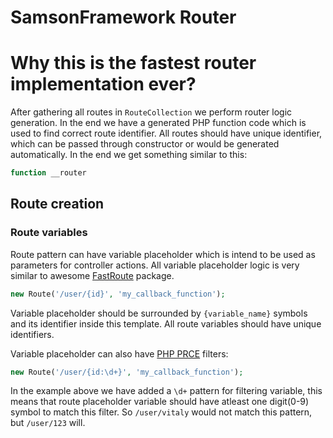 # SamsonFramework Router
# Why this is the fastest router implementation ever?
After gathering all routes in `RouteCollection` we perform router logic generation. In the end we have a generated 
PHP function code which is used to find correct route identifier. All routes should have unique identifier, which 
can be passed through constructor or would be generated automatically. In the end we get something similar 
to this:
```php
function __router
```
 
 
## Route creation
### Route variables
Route pattern can have variable placeholder which is intend to be used as parameters for controller actions. All variable placeholder logic is very similar to awesome [FastRoute](https://github.com/nikic/FastRoute) package.
```php
new Route('/user/{id}', 'my_callback_function');
```
Variable placeholder should be surrounded by `{variable_name}` symbols and its identifier inside this template. All route variables should have unique identifiers.

Variable placeholder can also have [PHP PRCE](http://php.net/manual/ru/reference.pcre.pattern.syntax.php) filters:
```php
new Route('/user/{id:\d+}', 'my_callback_function');
```
In the example above we have added a `\d+` pattern for filtering variable, this means that route placeholder variable should have atleast one digit(0-9) symbol to match this filter.
So `/user/vitaly` would not match this pattern, but `/user/123` will.
